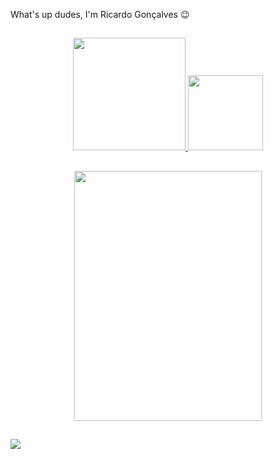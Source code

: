 What's up dudes, I'm Ricardo Gonçalves 😉 

##


<div align="center">
  <a href="https://github.com/desouzarricardo">
  <img height="180em" src="https://github-readme-stats.vercel.app/api?username=desouzarricardo&show_icons=true&theme=midnight-purple&include_all_commits=true&count_private=true"/>
  <img height="120em" src="https://github-readme-stats.vercel.app/api/top-langs/?username=desouzarricardo&layout=compact&langs_count=7&theme=midnight-purple"/>
</div>

##

<p align="center">
  <img height="400" width="300"; src=https://media.tenor.com/gO_Nf7_7P8gAAAAM/berserk-guts.gif 
</p>
 
##  
<a href = "mailto:desouza.ricardog@gmail.com"><img src="https://img.shields.io/badge/-Gmail-%23333?style=for-the-badge&logo=gmail&logoColor=white" target="_blank"></a>


